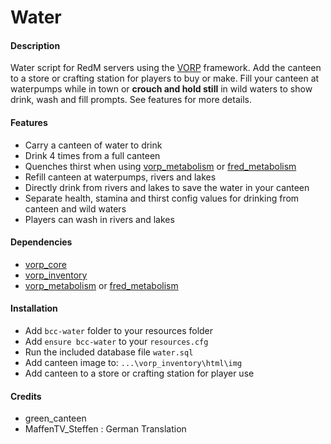 # Water

#### Description
Water script for RedM servers using the [VORP](https://github.com/VORPCORE) framework.
Add the canteen to a store or crafting station for players to buy or make. Fill your canteen at waterpumps while in town or **crouch and hold still** in wild waters to show drink, wash and fill prompts. See features for more details.

#### Features
- Carry a canteen of water to drink
- Drink 4 times from a full canteen
- Quenches thirst when using [vorp_metabolism](https://github.com/VORPCORE/vorp_metabolism-lua) or [fred_metabolism](https://github.com/SirFreddie/fred_metabolism_free)
- Refill canteen at waterpumps, rivers and lakes
- Directly drink from rivers and lakes to save the water in your canteen
- Separate health, stamina and thirst config values for drinking from canteen and wild waters
- Players can wash in rivers and lakes

#### Dependencies
- [vorp_core](https://github.com/VORPCORE/vorp-core-lua)
- [vorp_inventory](https://github.com/VORPCORE/vorp_inventory-lua)
- [vorp_metabolism](https://github.com/VORPCORE/vorp_metabolism-lua) or [fred_metabolism](https://github.com/SirFreddie/fred_metabolism_free)

#### Installation
- Add `bcc-water` folder to your resources folder
- Add `ensure bcc-water` to your `resources.cfg`
- Run the included database file `water.sql`
- Add canteen image to: `...\vorp_inventory\html\img`
- Add canteen to a store or crafting station for player use

#### Credits
- green_canteen
- MaffenTV_Steffen : German Translation
